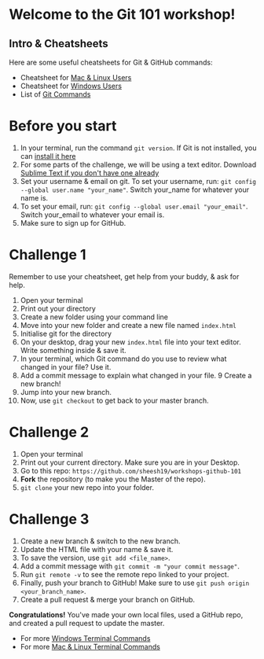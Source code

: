 # Welcome to the Git 101 workshop! 



## Intro & Cheatsheets

Here are some useful cheatsheets for Git & GitHub commands:

- Cheatsheet for [Mac & Linux Users](https://www.slideshare.net/paalringstad/command-cheatsheets-mac)
- Cheatsheet for [Windows Users](https://www.slideshare.net/paalringstad/command-cheatsheets-windows-138186563)
- List of [Git Commands](https://github.com/joshnh/Git-Commands)


# Before you start
1. In your terminal, run the command `git version`. If Git is not installed, you can [install it here](https://git-scm.com/downloads)
2. For some parts of the challenge, we will be using a text editor. Download [Sublime Text if you don't have one already](https://www.sublimetext.com/3)
3. Set your username & email on git. To set your username, run: `git config --global user.name "your_name"`. Switch your_name for whatever your name is. 
4. To set your email, run: `git config --global user.email "your_email"`. Switch your_email to whatever your email is. 
5. Make sure to sign up for GitHub. 


# Challenge 1
Remember to use your cheatsheet, get help from your buddy, & ask for help. 

1. Open your terminal
2. Print out your directory
3. Create a new folder using your command line 
4. Move into your new folder and create a new file named `index.html`
5. Initialise git for the directory 
6. On your desktop, drag your new `index.html` file into your text editor. Write something inside & save it. 
7. In your terminal, which Git command do you use to review what changed in your file? Use it. 
8. Add a commit message to explain what changed in your file. 
9 Create a new branch! 
10. Jump into your new branch. 
11. Now, use `git checkout` to get back to your master branch. 


# Challenge 2

1. Open your terminal
2. Print out your current directory. Make sure you are in your Desktop. 
3. Go to this repo: `https://github.com/sheesh19/workshops-github-101`
4. **Fork** the repository (to make you the Master of the repo). 
5. `git clone` your new repo into your folder. 

# Challenge 3 
1. Create a new branch & switch to the new branch. 
2. Update the HTML file with your name & save it. 
3. To save the version, use `git add <file_name>`. 
4. Add a commit message with `git commit -m "your commit message"`.
5. Run `git remote -v` to see the remote repo linked to your project. 
6. Finally, push your branch to GitHub! Make sure to use `git push origin <your_branch_name>`.
7. Create a pull request & merge your branch on GitHub. 



**Congratulations!** You've made your own local files, used a GitHub repo, and created a pull request to update the master. 


- For more [Windows Terminal Commands](https://www.thomas-krenn.com/en/wiki/Cmd_commands_under_Windows)
- For more [Mac & Linux Terminal Commands](https://fossbytes.com/a-z-list-linux-command-line-reference/)
